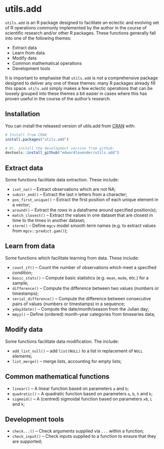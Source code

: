
# utils.add

<!-- badges: start -->

<!-- badges: end -->

`utils.add` is an R package designed to facilitate an eclectic and
evolving set of R operations commonly implemented by the author in the
course of scientific research and/or other R packages. These functions
generally fall into one of the following themes:

  - Extract data
  - Learn from data
  - Modify data
  - Common mathematical operations
  - Development tools

It is important to emphasise that `utils.add` is not a comprehensive
package designed to deliver any one of these themes: many R packages
already fill this space. `utils.add` simply makes a few eclectic
operations that can be loosely grouped into these themes a bit easier in
cases where this has proven useful in the course of the author’s
research.

## Installation

You can install the released version of utils.add from
[CRAN](https://CRAN.R-project.org) with:

``` r
# Install from CRAN
install.packages("utils.add")
```

``` r
# Or, install the development version from github:
devtools::install_github("edwardlavender/utils.add")
```

## Extract data

Some functions facilitate data extraction. These include:

  - `isnt_na()` – Extract observations which are not NA;
  - `substr_end()` – Extract the last n letters from a character;
  - `pos_first_unique()` – Extract the first position of each unique
    element in a vector;
  - `around()` – Extract the rows in a dataframe around specified
    position(s);
  - `match_closest()` – Extract the values in one dataset that are
    closest in time to the times in another dataset;
  - `sterm()` – Define `mgcv` model smooth term names (e.g. to extract
    values from `mgcv::predict.gam()`);

## Learn from data

Some functions which facilitate learning from data. These include:

  - `count_if()` – Count the number of observations which meet a
    specified condition;
  - `basic_stats()` – Compute basic statistics (e.g. `mean`, `mode`,
    etc.) for a sample;
  - `difference()` – Compute the difference between two values (numbers
    or timestamps);
  - `serial_difference()` – Compute the difference between consecutive
    pairs of values (numbers or timestamps) in a sequence;
  - `yday2date()` – Compute the date/month/season from the Julian day;
  - `mmyy()` – Define (ordered) month-year categories from timeseries
    data;

## Modify data

Some functions facilitate data modification. The include:

  - `add_list_null()` – add `list(NULL)` to a list in replacement of
    `NULL` elements;
  - `list_merge()` – merge lists, accounting for empty lists;

## Common mathematical functions

  - `linear()` – A linear function based on parameters `a` and `b`;
  - `quadratic()` – A quadratic function based on parameters `a`, `b`,
    `h` and `k`;
  - `sigmoid()` – A (centred) sigmoidal function based on parameters
    `x0`, `L` and `k`;

## Development tools

  - `check...()` – Check arguments supplied via `...` within a function;
  - `check_input()` – Check inputs supplied to a function to ensure that
    they are supported;
